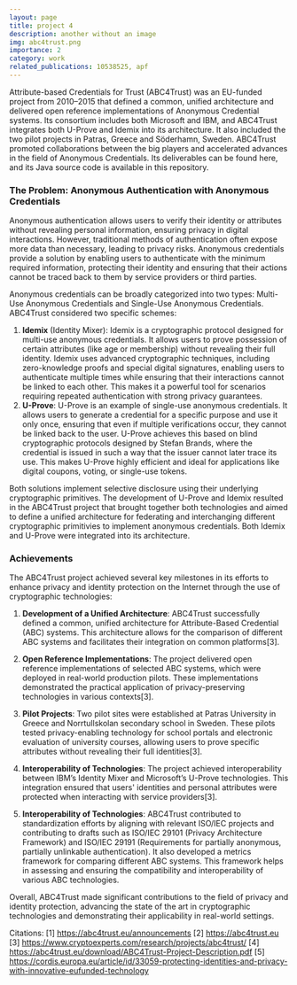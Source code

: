 ```yaml
---
layout: page
title: project 4
description: another without an image
img: abc4trust.png
importance: 2
category: work
related_publications: 10538525, apf
---
```


Attribute-based Credentials for Trust (ABC4Trust) was an EU-funded project from 2010–2015 that defined a common, unified architecture and delivered open reference implementations of Anonymous Credential systems. Its consortium includes both Microsoft and IBM, and ABC4Trust integrates both U-Prove and Idemix into its architecture. It also included the two pilot projects in Patras, Greece and Söderhamn, Sweden. ABC4Trust promoted collaborations between the big players and accelerated advances in the field of Anonymous Credentials. Its deliverables can be found here, and its Java source code is available in this repository.

### The Problem: Anonymous Authentication with Anonymous Credentials
Anonymous authentication allows users to verify their identity or attributes without revealing personal information, ensuring privacy in digital interactions. However, traditional methods of authentication often expose more data than necessary, leading to privacy risks. Anonymous credentials provide a solution by enabling users to authenticate with the minimum required information, protecting their identity and ensuring that their actions cannot be traced back to them by service providers or third parties.

Anonymous credentials can be broadly categorized into two types: Multi-Use Anonymous Credentials and Single-Use Anonymous Credentials. ABC4Trust considered two specific schemes:

1.	**Idemix** (Identity Mixer): Idemix is a cryptographic protocol designed for multi-use anonymous credentials. It allows users to prove possession of certain attributes (like age or membership) without revealing their full identity. Idemix uses advanced cryptographic techniques, including zero-knowledge proofs and special digital signatures, enabling users to authenticate multiple times while ensuring that their interactions cannot be linked to each other. This makes it a powerful tool for scenarios requiring repeated authentication with strong privacy guarantees.
2.	**U-Prove**: U-Prove is an example of single-use anonymous credentials. It allows users to generate a credential for a specific purpose and use it only once, ensuring that even if multiple verifications occur, they cannot be linked back to the user. U-Prove achieves this based on blind cryptographic protocols designed by Stefan Brands, where the credential is issued in such a way that the issuer cannot later trace its use. This makes U-Prove highly efficient and ideal for applications like digital coupons, voting, or single-use tokens.

Both solutions implement selective disclosure using their underlying cryptographic primitives.
The development of U-Prove and Idemix resulted in the ABC4Trust project that brought together both technologies and aimed to define a unified architecture for federating and interchanging different cryptographic primitivies to implement anonymous credentials. Both Idemix and U-Prove were integrated into its architecture.
	
### Achievements

The ABC4Trust project achieved several key milestones in its efforts to enhance privacy and identity protection on the Internet through the use of cryptographic technologies:

1. **Development of a Unified Architecture**: ABC4Trust successfully defined a common, unified architecture for Attribute-Based Credential (ABC) systems. This architecture allows for the comparison of different ABC systems and facilitates their integration on common platforms[3].

2. **Open Reference Implementations**: The project delivered open reference implementations of selected ABC systems, which were deployed in real-world production pilots. These implementations demonstrated the practical application of privacy-preserving technologies in various contexts[3].

3. **Pilot Projects**: Two pilot sites were established at Patras University in Greece and Norrtullskolan secondary school in Sweden. These pilots tested privacy-enabling technology for school portals and electronic evaluation of university courses, allowing users to prove specific attributes without revealing their full identities[3].

4. **Interoperability of Technologies**: The project achieved interoperability between IBM’s Identity Mixer and Microsoft’s U-Prove technologies. This integration ensured that users' identities and personal attributes were protected when interacting with service providers[3].

5. **Interoperability of Technologies**: ABC4Trust contributed to standardization efforts by aligning with relevant ISO/IEC projects and contributing to drafts such as ISO/IEC 29101 (Privacy Architecture Framework) and ISO/IEC 29191 (Requirements for partially anonymous, partially unlinkable authentication). It also developed a metrics framework for comparing different ABC systems. This framework helps in assessing and ensuring the compatibility and interoperability of various ABC technologies.


Overall, ABC4Trust made significant contributions to the field of privacy and identity protection, advancing the state of the art in cryptographic technologies and demonstrating their applicability in real-world settings.

Citations:
[1] https://abc4trust.eu/announcements
[2] https://abc4trust.eu
[3] https://www.cryptoexperts.com/research/projects/abc4trust/
[4] https://abc4trust.eu/download/ABC4Trust-Project-Description.pdf
[5] https://cordis.europa.eu/article/id/33059-protecting-identities-and-privacy-with-innovative-eufunded-technology